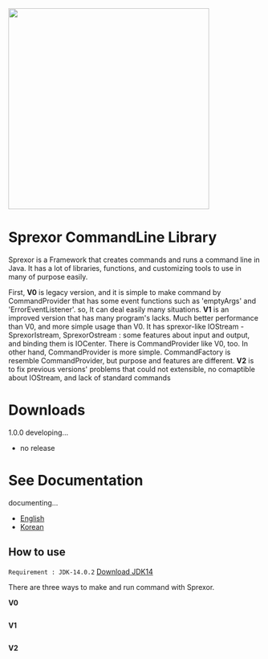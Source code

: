 <!--Stable mark : <b><span style="color:78a094">Stable</span></b>-->
<!--Latest mark : <b><span style="color:f478cd">Latest</span></b>-->

<img src='https://raw.githubusercontent.com/PiCoPress/Sprexor/master/docs/img/Sprexor_mono.png' width='400'>

# Sprexor CommandLine Library
Sprexor is a Framework that creates commands and runs a command line in Java.
It has a lot of libraries, functions, and customizing tools to use in many of purpose easily.

First, **V0** is legacy version, and it is simple to make command by CommandProvider that has some event functions such as 'emptyArgs' and 'ErrorEventListener'. so, It can deal easily many situations. 
**V1** is an improved version that has many program's lacks. Much better performance than V0, and more simple usage than V0. It has sprexor-like IOStream - SprexorIstream, SprexorOstream : some features about input and output, and binding them is IOCenter. There is CommandProvider like V0, too. In other hand, CommandProvider is more simple. CommandFactory is resemble CommandProvider, but purpose and features are different.
**V2** is to fix previous versions' problems that could not extensible, no comaptible about IOStream, and lack of standard commands


# Downloads
1.0.0 developing...
- no release


# See Documentation
documenting...
- [English](./docs/docs_en.md)
- [Korean](./docs/docs_ko.md)


## How to use 
`Requirement : JDK-14.0.2`
<a href="https://www.oracle.com/kr/java/technologies/javase/jdk14-archive-downloads.html" target="_blank">Download JDK14</a>

There are three ways to make and run command with Sprexor.

**V0**

```java

```
**V1**

```java

```
**V2**

